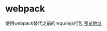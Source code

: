 # webpack
使用webpack替代之前的requriejs打包
[预览地址](https://github.com/Eazerchen/webpack-web/public/index.html)
